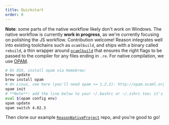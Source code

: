```yaml
---
title: Quickstart
order: 0
---
```


**Note**: some parts of the native workflow likely don't work on Windows. The native workflow is currently **work in progress**, as we're currently focusing on polishing the JS workflow. Contribution welcome!
Reason integrates well into existing toolchains such as `ocamlbuild`, and ships
with a binary called `rebuild`, a thin wrapper around [`ocamlbuild`](https://ocaml.org/learn/tutorials/ocamlbuild/)
that ensures the right flags to be passed to the compiler for any files ending
in `.re`.
For native compilation, we use [OPAM](https://opam.ocaml.org).
```sh
# On OSX, install opam via Homebrew:
brew update
brew install opam
# On Linux, see here (you'll need opam >= 1.2.2): http://opam.ocaml.org/doc/Install.html
opam init
# **Note**: add the line below to your ~/.bashrc or ~/.zshrc too; it's needed at every shell startup
eval $(opam config env)
opam update
opam switch 4.02.3
```

Then clone our example [`ReasonNativeProject`](https://github.com/reasonml/ReasonNativeProject) repo, and you're good to go!
